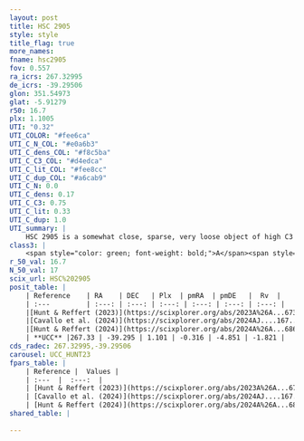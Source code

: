 ```yaml
---
layout: post
title: HSC 2905
style: style
title_flag: true
more_names: 
fname: hsc2905
fov: 0.557
ra_icrs: 267.32995
de_icrs: -39.29506
glon: 351.54973
glat: -5.91279
r50: 16.7
plx: 1.1005
UTI: "0.32"
UTI_COLOR: "#fee6ca"
UTI_C_N_COL: "#e0a6b3"
UTI_C_dens_COL: "#f8c5ba"
UTI_C_C3_COL: "#d4edca"
UTI_C_lit_COL: "#fee8cc"
UTI_C_dup_COL: "#a6cab9"
UTI_C_N: 0.0
UTI_C_dens: 0.17
UTI_C_C3: 0.75
UTI_C_lit: 0.33
UTI_C_dup: 1.0
UTI_summary: |
    HSC 2905 is a somewhat close, sparse, very loose object of high C3 quality. It was recently reported in the literature.<br><br><span style="color: #99180f; font-weight: bold;">Warning: </span>contains less than 25 stars with <i>P>0.5</i> estimated.
class3: |
    <span style="color: green; font-weight: bold;">A</span><span style="color: #FFC300; font-weight: bold;">B</span>
r_50_val: 16.7
N_50_val: 17
scix_url: HSC%202905
posit_table: |
    | Reference    | RA    | DEC   | Plx  | pmRA  | pmDE   |  Rv  |
    | :---         | :---: | :---: | :---: | :---: | :---: | :---: |
    |[Hunt & Reffert (2023)](https://scixplorer.org/abs/2023A%26A...673A.114H) | 267.353 | -39.298 | 1.104 | -0.281 | -4.766 | -4.313 |
    |[Cavallo et al. (2024)](https://scixplorer.org/abs/2024AJ....167...12C) | 267.315 | -39.276 | 1.108 | -- | -- | -- |
    |[Hunt & Reffert (2024)](https://scixplorer.org/abs/2024A%26A...686A..42H) | 267.353 | -39.298 | 1.104 | -0.281 | -4.766 | -4.313 |
    | **UCC** |267.33 | -39.295 | 1.101 | -0.316 | -4.851 | -1.821 | 
cds_radec: 267.32995,-39.29506
carousel: UCC_HUNT23
fpars_table: |
    | Reference |  Values |
    | :---  |  :---:  |
    | [Hunt & Reffert (2023)](https://scixplorer.org/abs/2023A%26A...673A.114H) | `AV50=0.268, diffAV50=0.351, MOD50=9.676, logAge50=8.093` |
    | [Cavallo et al. (2024)](https://scixplorer.org/abs/2024AJ....167...12C) | `AV50=1.09, dMod50=9.77, logAge50=7.54, [Fe/H]50=-0.19` |
    | [Hunt & Reffert (2024)](https://scixplorer.org/abs/2024A%26A...686A..42H) | `MassJ=76.0885` |
shared_table: |
    
---
```

